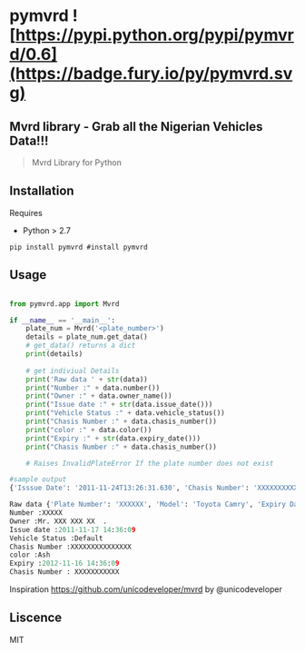# pymvrd ![https://pypi.python.org/pypi/pymvrd/0.6](https://badge.fury.io/py/pymvrd.svg)
## Mvrd library - Grab all the Nigerian Vehicles Data!!!
> Mvrd Library for Python

## Installation
Requires
 - Python > 2.7 

```shell
pip install pymvrd #install pymvrd

```

## Usage

```python

from pymvrd.app import Mvrd

if __name__ == '__main__':
    plate_num = Mvrd('<plate_number>')
    details = plate_num.get_data()
    # get_data() returns a dict
    print(details)
    
    # get indiviual Details
    print('Raw data ' + str(data))
    print("Number :" + data.number())
    print("Owner :" + data.owner_name())
    print("Issue date :" + str(data.issue_date()))
    print("Vehicle Status :" + data.vehicle_status())
    print("Chasis Number :" + data.chasis_number())
    print("color :" + data.color())
    print("Expiry :" + str(data.expiry_date()))
    print("Chasis Number :" + data.chasis_number())

    # Raises InvalidPlateError If the plate number does not exist

```

```python
#sample output
{'Isssue Date': '2011-11-24T13:26:31.630', 'Chasis Number': 'XXXXXXXXXXXX', 'Color': 'Ash', 'Plate Number': 'XXXXXXX', 'Model': 'Toyota Rav4', 'Expiry Date': '2012-11-23T13:26:31.630', 'Owner Name': 'Mr. .  XXXXXXXX', 'Vehicle Status': 'Default'}

Raw data {'Plate Number': 'XXXXXX', 'Model': 'Toyota Camry', 'Expiry Date': '2012-11-16T14:36:09.183', 'Color': 'Ash', 'Isssue Date': '2011-11-17T14:36:09.183', 'Chasis Number': 'XXXXXXXXX', 'Vehicle Status': 'Default', 'Owner Name': 'Mr. XXX XXXX  .'}
Number :XXXXX
Owner :Mr. XXX XXX XX  .
Issue date :2011-11-17 14:36:09
Vehicle Status :Default
Chasis Number :XXXXXXXXXXXXXXX
color :Ash
Expiry :2012-11-16 14:36:09
Chasis Number : XXXXXXXXXXX


```

Inspiration https://github.com/unicodeveloper/mvrd by @unicodeveloper

## Liscence
MIT




